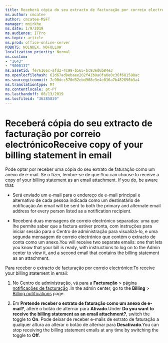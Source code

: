 ```yaml
---
title: Receberá cópia do seu extracto de facturação por correio electrónico
ms.author: cmcatee
author: cmcatee-MSFT
manager: mnirkhe
ms.date: 1/9/2019
ms.audience: ITPro
ms.topic: article
ms.prod: office-online-server
ROBOTS: NOINDEX, NOFOLLOW
localization_priority: Normal
ms.custom:
- "1643"
- "9000137"
ms.assetid: fe76166c-afd2-4c99-b565-bc93ed6b84e3
ms.openlocfilehash: 62d67ad0ebaee202f41b0a0fa0e0c36f681588ac
ms.sourcegitcommit: 7c90dcc570d32ebd968e3e4e816a7b482890b3a4
ms.translationtype: MT
ms.contentlocale: pt-PT
ms.lasthandoff: 08/13/2019
ms.locfileid: "36385839"
---
```

# <a name="receive-copy-of-your-billing-statement-in-email"></a><span data-ttu-id="f4535-102">Receberá cópia do seu extracto de facturação por correio electrónico</span><span class="sxs-lookup"><span data-stu-id="f4535-102">Receive copy of your billing statement in email</span></span>

<span data-ttu-id="f4535-p101">Pode optar por receber uma cópia do seu extrato de faturação como um anexo de e-mail. Se o fizer, lembre-se de que:</span><span class="sxs-lookup"><span data-stu-id="f4535-p101">You can choose to receive a copy of your billing statement as an email attachment. If you do, be aware that:</span></span>
  
- <span data-ttu-id="f4535-105">Será enviado um e-mail para o endereço de e-mail principal e alternativo de cada pessoa indicada como um destinatário de notificação.</span><span class="sxs-lookup"><span data-stu-id="f4535-105">An email will be sent to both the primary and alternate email address for every person listed as a notification recipient.</span></span>

- <span data-ttu-id="f4535-106">Receberá duas mensagens de correio electrónico separadas: uma que lhe permite saber que a factura estiver pronta, com instruções para iniciar sessão para o Centro de administração para visualizá-lo, e uma segunda mensagem de correio electrónico que contém o extracto de conta como um anexo.</span><span class="sxs-lookup"><span data-stu-id="f4535-106">You will receive two separate emails: one that lets you know that your bill is ready, with instructions to log on to the Admin center to view it, and a second email that contains the billing statement as an attachment.</span></span>

<span data-ttu-id="f4535-107">Para receber o extracto de facturação por correio electrónico:</span><span class="sxs-lookup"><span data-stu-id="f4535-107">To receive your billing statement in email:</span></span>
  
1. <span data-ttu-id="f4535-108">No Centro de administração, vá para a **Facturação** \> página [notificações de facturação](https://go.microsoft.com/fwlink/p/?linkid=853212) .</span><span class="sxs-lookup"><span data-stu-id="f4535-108">In the admin center, go to the **Billing** \> [Billing notifications](https://go.microsoft.com/fwlink/p/?linkid=853212) page.</span></span>

2. <span data-ttu-id="f4535-109">Em **Pretende receber o extrato de faturação como um anexo de e-mail?**, altere o botão de alternar para **Ativado**.</span><span class="sxs-lookup"><span data-stu-id="f4535-109">Under **Do you want to receive the billing statement as an email attachment?**, switch the toggle to **On**.</span></span> <span data-ttu-id="f4535-110">Pode deixar de receber e-mails de extrato de faturação a qualquer altura ao alterar o botão de alternar para **Desativado**.</span><span class="sxs-lookup"><span data-stu-id="f4535-110">You can stop receiving the billing statement emails at any time by switching the toggle to **Off**.</span></span>